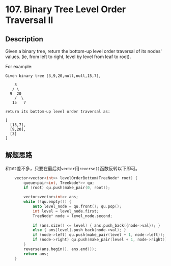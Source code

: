 # 107. Binary Tree Level Order Traversal II

## Description
Given a binary tree, return the bottom-up level order traversal of its nodes' values. (ie, from left to right, level by level from leaf to root).

For example:
```
Given binary tree [3,9,20,null,null,15,7],

    3
   / \
  9  20
    /  \
   15   7

return its bottom-up level order traversal as:

[
  [15,7],
  [9,20],
  [3]
]
```

## 解题思路
和```102```差不多，只要在最后对```vector```用```reverse()```函数反转以下即可。
```C++
    vector<vector<int>> levelOrderBottom(TreeNode* root) {
        queue<pair<int, TreeNode*>> qu;
        if (root) qu.push(make_pair(0, root));
        
        vector<vector<int>> ans;
        while (!qu.empty()) {
            auto level_node = qu.front(); qu.pop();
            int level = level_node.first;
            TreeNode* node = level_node.second;
            
            if (ans.size() <= level) { ans.push_back({node->val}); }
            else { ans[level].push_back(node->val); }
            if (node->left) qu.push(make_pair(level + 1, node->left));
            if (node->right) qu.push(make_pair(level + 1, node->right));
        }
        reverse(ans.begin(), ans.end());
        return ans;
    }
```
